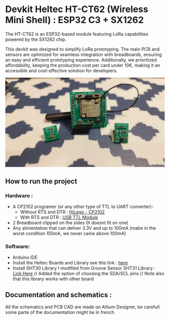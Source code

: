 # Devkit Heltec HT-CT62 (Wireless Mini Shell) : ESP32 C3 + SX1262
The HT-CT62 is an ESP32-based module featuring LoRa capabilities powered by the SX1262 chip.

This devkit was designed to simplify LoRa prototyping. The main PCB and sensors are optimized for seamless integration with breadboards, ensuring an easy and efficient prototyping experience. Additionally, we prioritized affordability, keeping the production cost per card under 10€, making it an accessible and cost-effective solution for developers.


![Picture](https://github.com/Remiker/lemarConnect/blob/tl_branch/Heltec_ESP32%20Devkit%201/_assets/HTCT62%20and%20Sensors.jpg?raw=true)


## How to run the project
### Hardware :

- A CP2102 programer (or any other type of TTL to UART converter)-
  - Without RTS and DTR : [HiLego - CP2102 ](https://www.amazon.fr/HiLetgo-CP2102-Module-convertisseur-s%C3%A9rie/dp/B00LODGRV8)
  - With RTS and DTR : [USB TTL Module](https://www.amazon.fr/dp/B092ZQ4T9D?ref=ppx_yo2ov_dt_b_fed_asin_title)
- 2 Breadboard clipped on the sides (It doesnt fit on one)
- Any alimentation that can deliver 3.3V and up to 100mA (mabe in the worst condition 150mA, we never came above 100mA)
### Software:
- Arduino IDE
- Install the Heltec Boards and Library see this link : [here](https://docs.heltec.org/en/node/esp32/esp32_general_docs/quick_start.html)
- Install SHT30 Library I modified from Groove Sensor SHT31 Library  :  [Link Here](https://github.com/Seeed-Studio/Grove_SHT31_Temp_Humi_Sensor)  // Added the option of choosing the SDA/SCL pins // Note also that this library works with other board

## Documentation and schematics :
All the schematics and PCB CAD are made on Altium Designer, be carefull some parte of the documentation might be in french

